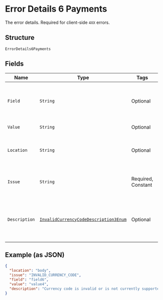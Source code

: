 
# Error Details 6 Payments

The error details. Required for client-side `4XX` errors.

## Structure

`ErrorDetails6Payments`

## Fields

| Name | Type | Tags | Description | Getter | Setter |
|  --- | --- | --- | --- | --- | --- |
| `Field` | `String` | Optional | The field that caused the error. If this field is in the body, set this value to the field's JSON pointer value. Required for client-side errors. | String getField() | setField(String field) |
| `Value` | `String` | Optional | The value of the field that caused the error. | String getValue() | setValue(String value) |
| `Location` | `String` | Optional | The location of the field that caused the error. Value is `body`, `path`, or `query`.<br>**Default**: `"body"` | String getLocation() | setLocation(String location) |
| `Issue` | `String` | Required, Constant | The unique, fine-grained application-level error code.<br>**Default**: `"INVALID_CURRENCY_CODE"` | String getIssue() | setIssue(String issue) |
| `Description` | [`InvalidCurrencyCodeDescription3Enum`](../../doc/models/invalid-currency-code-description-3-enum.md) | Optional | The human-readable description for an issue. The description can change over the lifetime of an API, so clients must not depend on this value. | InvalidCurrencyCodeDescription3Enum getDescription() | setDescription(InvalidCurrencyCodeDescription3Enum description) |

## Example (as JSON)

```json
{
  "location": "body",
  "issue": "INVALID_CURRENCY_CODE",
  "field": "field6",
  "value": "value4",
  "description": "Currency code is invalid or is not currently supported. Please refer https://developer.paypal.com/docs/api/reference/currency-codes/ for list of supported currency codes."
}
```

